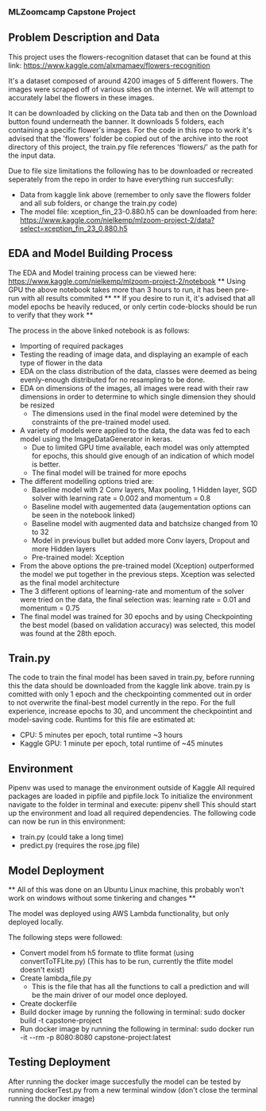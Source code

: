 ### MLZoomcamp Capstone Project

## Problem Description and Data

This project uses the flowers-recognition dataset that can be found at this link: https://www.kaggle.com/alxmamaev/flowers-recognition

It's a dataset composed of around 4200 images of 5 different flowers. The images were scraped off of various sites on the internet. 
We will attempt to accurately label the flowers in these images. 

It can be downloaded by clicking on the Data tab and then on the Download button found underneath the banner. It downloads 5 folders, each containing a specific flower's images. 
For the code in this repo to work it's advised that the 'flowers' folder be copied out of the archive into the root directory of this project, the train.py file references 'flowers/' as the path for the input data.

Due to file size limitations the following has to be downloaded or recreated seperately from the repo in order to have everything run succesfully: 
* Data from kaggle link above (remember to only save the flowers folder and all sub folders, or change the train.py code)
* The model file: xception_fin_23-0.880.h5 can be downloaded from here: https://www.kaggle.com/nielkemp/mlzoom-project-2/data?select=xception_fin_23_0.880.h5

## EDA and Model Building Process

The EDA and Model training process can be viewed here: https://www.kaggle.com/nielkemp/mlzoom-project-2/notebook
** Using GPU the above notebook takes more than 3 hours to run, it has been pre-run with all results commited **
** If you desire to run it, it's advised that all model epochs be heavily reduced, or only certin code-blocks should be run to verify that they work **

The process in the above linked notebook is as follows:
* Importing of required packages
* Testing the reading of image data, and displaying an example of each type of flower in the data
* EDA on the class distribution of the data, classes were deemed as being evenly-enough distributed for no resampling to be done. 
* EDA on dimensions of the images, all images were read with their raw dimensions in order to determine to which single dimension they should be resized 
    * The dimensions used in the final model were detemined by the constraints of the pre-trained model used.
* A variety of models were applied to the data, the data was fed to each model using the ImageDataGenerator in keras.
    * Due to limited GPU time available, each model was only attempted for epochs, this should give enough of an indication of which model is better.
    * The final model will be trained for more epochs
* The different modelling options tried are: 
    * Baseline model with 2 Conv layers, Max pooling, 1 Hidden layer, SGD solver with learning rate = 0.002 and momentum = 0.8
    * Baseline model with augemented data (augementation options can be seen in the notebook linked)
    * Baseline model with augmented data and batchsize changed from 10 to 32
    * Model in previous bullet but added more Conv layers, Dropout and more Hidden layers
    * Pre-trained model: Xception
* From the above options the pre-trained model (Xception) outperformed the model we put together in the previous steps. Xception was selected as the final model architecture
* The 3 different options of learning-rate and momentum of the solver were tried on the data, the final selection was: learning rate = 0.01 and momentum = 0.75
* The final model was trained for 30 epochs and by using Checkpointing the best model (based on validation accuracy) was selected, this model was found at the 28th epoch.

## Train.py
The code to train the final model has been saved in train.py, before running this the data should be downloaded from the kaggle link above. 
train.py is comitted with only 1 epoch and the checkpointing commented out in order to not overwrite the final-best model currently in the repo. 
For the full experience, increase epochs to 30, and uncomment the checkpointint and model-saving code.
Runtims for this file are estimated at:
* CPU: 5 minutes per epoch, total runtime ~3 hours
* Kaggle GPU: 1 minute per epoch, total runtime of ~45 minutes

## Environment
Pipenv was used to manage the environment outside of Kaggle
All required packages are loaded in pipfile and pipfile.lock
To initialize the environment navigate to the folder in terminal and execute: pipenv shell
This should start up the environment and load all required dependencies.
The following code can now be run in this environment: 
* train.py (could take a long time)
* predict.py (requires the rose.jpg file)

## Model Deployment
** All of this was done on an Ubuntu Linux machine, this probably won't work on windows without some tinkering and changes **

The model was deployed using AWS Lambda functionality, but only deployed locally. 

The following steps were followed:
* Convert model from h5 formate to tflite format (using convertToTFLite.py) (This has to be run, currently the tflite model doesn't exist)
* Create lambda_file.py
    * This is the file that has all the functions to call a prediction and will be the main driver of our model once deployed. 
* Create dockerfile
* Build docker image by running the following in terminal: sudo docker build -t capstone-project 
* Run docker image by running the following in terminal: sudo docker run -it --rm -p 8080:8080 capstone-project:latest 

## Testing Deployment
After running the docker image succesfully the model can be tested by running dockerTest.py from a new terminal window (don't close the terminal running the docker image)
